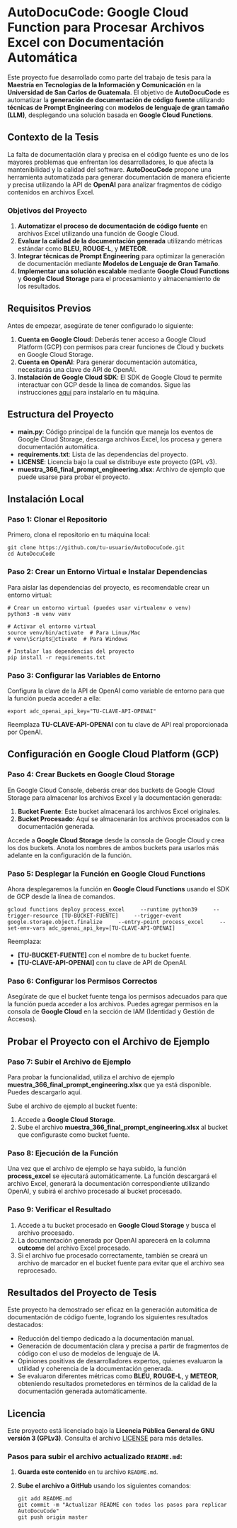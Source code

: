 
# AutoDocuCode: Google Cloud Function para Procesar Archivos Excel con Documentación Automática

Este proyecto fue desarrollado como parte del trabajo de tesis para la **Maestría en Tecnologías de la Información y Comunicación** en la **Universidad de San Carlos de Guatemala**. El objetivo de **AutoDocuCode** es automatizar la **generación de documentación de código fuente** utilizando **técnicas de Prompt Engineering** con **modelos de lenguaje de gran tamaño (LLM)**, desplegando una solución basada en **Google Cloud Functions**.

## Contexto de la Tesis

La falta de documentación clara y precisa en el código fuente es uno de los mayores problemas que enfrentan los desarrolladores, lo que afecta la mantenibilidad y la calidad del software. **AutoDocuCode** propone una herramienta automatizada para generar documentación de manera eficiente y precisa utilizando la API de **OpenAI** para analizar fragmentos de código contenidos en archivos Excel.

### Objetivos del Proyecto

1. **Automatizar el proceso de documentación de código fuente** en archivos Excel utilizando una función de Google Cloud.
2. **Evaluar la calidad de la documentación generada** utilizando métricas estándar como **BLEU**, **ROUGE-L**, y **METEOR**.
3. **Integrar técnicas de Prompt Engineering** para optimizar la generación de documentación mediante **Modelos de Lenguaje de Gran Tamaño**.
4. **Implementar una solución escalable** mediante **Google Cloud Functions** y **Google Cloud Storage** para el procesamiento y almacenamiento de los resultados.

## Requisitos Previos

Antes de empezar, asegúrate de tener configurado lo siguiente:

1. **Cuenta en Google Cloud**: Deberás tener acceso a Google Cloud Platform (GCP) con permisos para crear funciones de Cloud y buckets en Google Cloud Storage.
2. **Cuenta en OpenAI**: Para generar documentación automática, necesitarás una clave de API de OpenAI.
3. **Instalación de Google Cloud SDK**: El SDK de Google Cloud te permite interactuar con GCP desde la línea de comandos. Sigue las instrucciones [aquí](https://cloud.google.com/sdk/docs/install) para instalarlo en tu máquina.

## Estructura del Proyecto

- **main.py**: Código principal de la función que maneja los eventos de Google Cloud Storage, descarga archivos Excel, los procesa y genera documentación automática.
- **requirements.txt**: Lista de las dependencias del proyecto.
- **LICENSE**: Licencia bajo la cual se distribuye este proyecto (GPL v3).
- **muestra_366_final_prompt_engineering.xlsx**: Archivo de ejemplo que puede usarse para probar el proyecto.

## Instalación Local

### Paso 1: Clonar el Repositorio

Primero, clona el repositorio en tu máquina local:

```
git clone https://github.com/tu-usuario/AutoDocuCode.git
cd AutoDocuCode
```

### Paso 2: Crear un Entorno Virtual e Instalar Dependencias

Para aislar las dependencias del proyecto, es recomendable crear un entorno virtual:

```
# Crear un entorno virtual (puedes usar virtualenv o venv)
python3 -m venv venv

# Activar el entorno virtual
source venv/bin/activate  # Para Linux/Mac
# venv\Scriptsctivate  # Para Windows

# Instalar las dependencias del proyecto
pip install -r requirements.txt
```

### Paso 3: Configurar las Variables de Entorno

Configura la clave de la API de OpenAI como variable de entorno para que la función pueda acceder a ella:

```
export adc_openai_api_key="TU-CLAVE-API-OPENAI"
```

Reemplaza **TU-CLAVE-API-OPENAI** con tu clave de API real proporcionada por OpenAI.

## Configuración en Google Cloud Platform (GCP)

### Paso 4: Crear Buckets en Google Cloud Storage

En Google Cloud Console, deberás crear dos buckets de Google Cloud Storage para almacenar los archivos Excel y la documentación generada:

1. **Bucket Fuente**: Este bucket almacenará los archivos Excel originales.
2. **Bucket Procesado**: Aquí se almacenarán los archivos procesados con la documentación generada.

Accede a **Google Cloud Storage** desde la consola de Google Cloud y crea los dos buckets. Anota los nombres de ambos buckets para usarlos más adelante en la configuración de la función.

### Paso 5: Desplegar la Función en Google Cloud Functions

Ahora desplegaremos la función en **Google Cloud Functions** usando el SDK de GCP desde la línea de comandos.

```
gcloud functions deploy process_excel     --runtime python39     --trigger-resource [TU-BUCKET-FUENTE]     --trigger-event google.storage.object.finalize     --entry-point process_excel     --set-env-vars adc_openai_api_key=[TU-CLAVE-API-OPENAI]
```

Reemplaza:

- **[TU-BUCKET-FUENTE]** con el nombre de tu bucket fuente.
- **[TU-CLAVE-API-OPENAI]** con tu clave de API de OpenAI.

### Paso 6: Configurar los Permisos Correctos

Asegúrate de que el bucket fuente tenga los permisos adecuados para que la función pueda acceder a los archivos. Puedes agregar permisos en la consola de **Google Cloud** en la sección de IAM (Identidad y Gestión de Accesos).

## Probar el Proyecto con el Archivo de Ejemplo

### Paso 7: Subir el Archivo de Ejemplo

Para probar la funcionalidad, utiliza el archivo de ejemplo **muestra_366_final_prompt_engineering.xlsx** que ya está disponible. Puedes descargarlo aquí.

Sube el archivo de ejemplo al bucket fuente:

1. Accede a **Google Cloud Storage**.
2. Sube el archivo **muestra_366_final_prompt_engineering.xlsx** al bucket que configuraste como bucket fuente.

### Paso 8: Ejecución de la Función

Una vez que el archivo de ejemplo se haya subido, la función **process_excel** se ejecutará automáticamente. La función descargará el archivo Excel, generará la documentación correspondiente utilizando OpenAI, y subirá el archivo procesado al bucket procesado.

### Paso 9: Verificar el Resultado

1. Accede a tu bucket procesado en **Google Cloud Storage** y busca el archivo procesado.
2. La documentación generada por OpenAI aparecerá en la columna **outcome** del archivo Excel procesado.
3. Si el archivo fue procesado correctamente, también se creará un archivo de marcador en el bucket fuente para evitar que el archivo sea reprocesado.

## Resultados del Proyecto de Tesis

Este proyecto ha demostrado ser eficaz en la generación automática de documentación de código fuente, logrando los siguientes resultados destacados:

- Reducción del tiempo dedicado a la documentación manual.
- Generación de documentación clara y precisa a partir de fragmentos de código con el uso de modelos de lenguaje de IA.
- Opiniones positivas de desarrolladores expertos, quienes evaluaron la utilidad y coherencia de la documentación generada.
- Se evaluaron diferentes métricas como **BLEU**, **ROUGE-L**, y **METEOR**, obteniendo resultados prometedores en términos de la calidad de la documentación generada automáticamente.

## Licencia

Este proyecto está licenciado bajo la **Licencia Pública General de GNU versión 3 (GPLv3)**. Consulta el archivo [LICENSE](./LICENSE) para más detalles.

### **Pasos para subir el archivo actualizado `README.md`:**

1. **Guarda este contenido** en tu archivo `README.md`.
2. **Sube el archivo a GitHub** usando los siguientes comandos:

   ```
   git add README.md
   git commit -m "Actualizar README con todos los pasos para replicar AutoDocuCode"
   git push origin master
   ```

